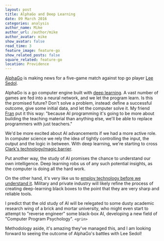 ```yaml
---
layout: post
title: AlphaGo and Deep Learning
date: 09 March 2016
categories: analysis
author_name: Mike
author_url: /author/mike
author_avatar: mike
show_avatar: false
read_time: 3
feature_image: feature-go
show_related_posts: false
square_related: feature-go
location: Providence
---
```


[AlphaGo](https://deepmind.com/alpha-go.html) is making news for a five-game match against top go player [Lee Sedol](https://en.wikipedia.org/wiki/Lee_Sedol).

AlphaGo is a go computer engine built with [deep learning](https://en.wikipedia.org/wiki/Deep_learning). A vast number of games are fed into a neural network, and we let the program learn. Is this the promised future? Don't solve a problem, instead: define a successful outcome, give some initial data, and let the computer solve it. My friend [Fran](https://github.com/fran6co) put it this way: "because AI programming it's going to be more about building the teaching material than anything else, we'll be able to replace programmers with just teachers."

We'd be more excited about AI advancements if we had a more active role. In computer science we rely the idea of tightly controlling the input, the output and the logic in between. With deep learning, we're starting to cross [Clark's technology/magic barrier](https://en.wikipedia.org/wiki/Clarke%27s_three_laws#Clarke.27s_third_law).

Put another way, the study of AI promises the chance to understand our own intelligence. Deep learning robs us of any such potential insights, as the computer is doing all the hard work.

On the other hand, it's very like us to [employ technology before we understand it](http://www.scientificamerican.com/article/everyday-quantum-physics/). Military and private industry will likely refine the process of creating deep-learning black boxes to the point that they are very sharp and reliable tools.

I predict that the old study of AI will be relegated to some dusty academic research wing of a brick and mortar university, who might even start to attempt to "reverse engineer" some black-box AI, developing a new field of "Computer Program Psychology". `<grin>`

Methodology aside, it's amazing they've managed this, and I am looking forward to seeing the outcome of AlphaGo's battles with Lee Sedol!
